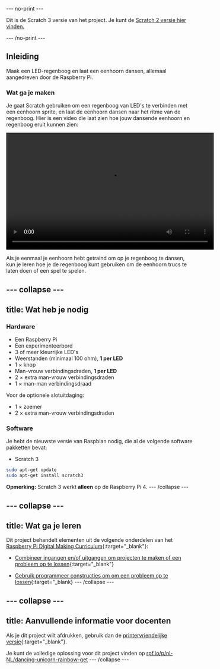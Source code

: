--- no-print ---

Dit is de Scratch 3 versie van het project. Je kunt de [Scratch 2 versie hier vinden.](https://projects.raspberrypi.org/nl-NL/projects/dancing-unicorn-rainbow-scratch2)

--- /no-print ---

## Inleiding

Maak een LED-regenboog en laat een eenhoorn dansen, allemaal aangedreven door de Raspberry Pi.

### Wat ga je maken

Je gaat Scratch gebruiken om een regenboog van LED's te verbinden met een eenhoorn sprite, en laat de eenhoorn dansen naar het ritme van de regenboog. Hier is een video die laat zien hoe jouw dansende eenhoorn en regenboog eruit kunnen zien:

<video width="560" height="315" controls> <source src="resources/Screencast.mp4" type="video/mp4"> Je browser ondersteunt de video-tag niet, probeer Firefox of Chrome </video> 

Als je eenmaal je eenhoorn hebt getraind om op je regenboog te dansen, kun je leren hoe je de regenboog kunt gebruiken om de eenhoorn trucs te laten doen of een spel te spelen.

--- collapse ---
---
title: Wat heb je nodig
---

### Hardware

+ Een Raspberry Pi
+ Een experimenteerbord
+ 3 of meer kleurrijke LED's
+ Weerstanden (minimaal 100 ohm), **1 per LED**
+ 1 × knop
+ Man-vrouw verbindingsdraden, **1 per LED**
+ 2 × extra man-vrouw verbindingsdraden
+ 1 × man-man verbindingsdraad

Voor de optionele slotuitdaging:

+ 1 × zoemer
+ 2 × extra man-vrouw verbindingsdraden

### Software

Je hebt de nieuwste versie van Raspbian nodig, die al de volgende software pakketten bevat:

+ Scratch 3

```bash
sudo apt-get update
sudo apt-get install scratch3
```

**Opmerking:** Scratch 3 werkt **alleen** op de Raspberry Pi 4. --- /collapse ---

--- collapse ---
---
title: Wat ga je leren
---

Dit project behandelt elementen uit de volgende onderdelen van het [Raspberry Pi Digital Making Curriculum](http://rpf.io/curriculum){:target="_blank"}:

+ [Combineer ingangen en/of uitgangen om projecten te maken of een probleem op te lossen](https://curriculum.raspberrypi.org/physical-computing/builder/){:target="_blank"}

+ [Gebruik programmeer constructies om om een probleem op te lossen](https://www.raspberrypi.org/curriculum/programming/builder){:target="_blank} --- /collapse ---

--- collapse ---
---
title: Aanvullende informatie voor docenten
---

Als je dit project wilt afdrukken, gebruik dan de [printervriendelijke versie](https://projects.raspberrypi.org/nl-NL/projects/dancing-unicorn-rainbow/print){:target="_blank"}.

Je kunt de volledige oplossing voor dit project vinden op [rpf.io/p/nl-NL/dancing-unicorn-rainbow-get](https://rpf.io/p/nl-NL/dancing-unicorn-rainbow-get) --- /collapse ---